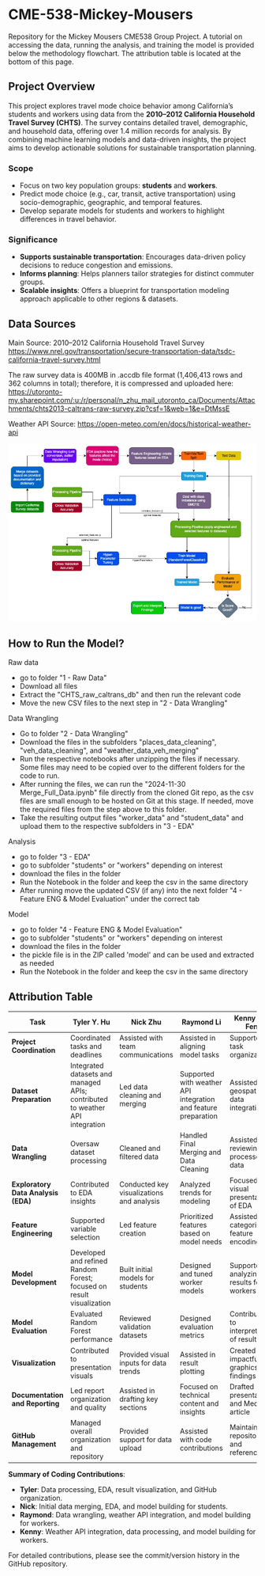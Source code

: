 # CME-538-Mickey-Mousers
Repository for the Mickey Mousers CME538 Group Project. A tutorial on accessing the data, running the analysis, and training the model is provided below the methodology flowchart. The attribution table is located at the bottom of this page.

## Project Overview

This project explores travel mode choice behavior among California’s students and workers using data from the **2010–2012 California Household Travel Survey (CHTS)**. The survey contains detailed travel, demographic, and household data, offering over 1.4 million records for analysis. By combining machine learning models and data-driven insights, the project aims to develop actionable solutions for sustainable transportation planning.

### **Scope**
- Focus on two key population groups: **students** and **workers**.
- Predict mode choice (e.g., car, transit, active transportation) using socio-demographic, geographic, and temporal features.
- Develop separate models for students and workers to highlight differences in travel behavior.

### **Significance**
- **Supports sustainable transportation**: Encourages data-driven policy decisions to reduce congestion and emissions.
- **Informs planning**: Helps planners tailor strategies for distinct commuter groups.
- **Scalable insights**: Offers a blueprint for transportation modeling approach applicable to other regions & datasets.

## Data Sources
Main Source:
2010–2012 California Household Travel Survey
https://www.nrel.gov/transportation/secure-transportation-data/tsdc-california-travel-survey.html

The raw survey data is 400MB in .accdb file format (1,406,413 rows and 362 columns in total); therefore, it is compressed and uploaded here:
https://utoronto-my.sharepoint.com/:u:/r/personal/n_zhu_mail_utoronto_ca/Documents/Attachments/chts2013-caltrans-raw-survey.zip?csf=1&web=1&e=DtMssE

Weather API Source:
https://open-meteo.com/en/docs/historical-weather-api

![image info](model_flowchart.jpg)

## How to Run the Model?
Raw data
- go to folder "1 - Raw Data"
- Download all files
- Extract the "CHTS_raw_caltrans_db" and then run the relevant code
- Move the new CSV files to the next step in "2 - Data Wrangling"

Data Wrangling
- Go to folder "2 - Data Wrangling"
- Download the files in the subfolders "places_data_cleaning", "veh_data_cleaning", and "weather_data_veh_merging"
- Run the respective notebooks after unzipping the files if necessary. Some files may need to be copied over to the different folders for the code to run.
- After running the files, we can run the "2024-11-30 Merge_Full_Data.ipynb" file directly from the cloned Git repo, as the csv files are small enough to be hosted on Git at this stage. If needed, move the required files from the step above to this folder.
- Take the resulting output files "worker_data" and "student_data" and upload them to the respective subfolders in "3 - EDA"

Analysis
- go to folder "3 - EDA"
- go to subfolder "students" or "workers" depending on interest
- download the files in the folder
- Run the Notebook in the folder and keep the csv in the same directory
- After running move the updated CSV (if any) into the next folder "4 - Feature ENG & Model Evaluation" under the correct tab
  
Model
- go to folder "4 - Feature ENG & Model Evaluation"
- go to subfolder "students" or "workers" depending on interest
- download the files in the folder
- the pickle file is in the ZIP called 'model' and can be used and extracted as needed
- Run the Notebook in the folder and keep the csv in the same directory



## Attribution Table

| **Task**                         | **Tyler Y. Hu**                    | **Nick Zhu**                              | **Raymond Li**                           | **Kenny Qiu Fen**                        |
|-----------------------------------|-------------------------------------|-------------------------------------------|------------------------------------------|------------------------------------------|
| **Project Coordination**          | Coordinated tasks and deadlines     | Assisted with team communications         | Assisted in aligning model tasks         | Supported task organization              |
| **Dataset Preparation**           | Integrated datasets and managed APIs; contributed to weather API integration | Led data cleaning and merging             | Supported with weather API integration and feature preparation       | Assisted with geospatial data integration|
| **Data Wrangling**                | Oversaw dataset processing          | Cleaned and filtered data                 | Handled Final Merging and Data Cleaning | Assisted with reviewing processed data   |
| **Exploratory Data Analysis (EDA)**| Contributed to EDA insights         | Conducted key visualizations and analysis | Analyzed trends for modeling             | Focused on visual presentation of EDA    |
| **Feature Engineering**           | Supported variable selection        | Led feature creation                      | Prioritized features based on model needs| Assisted with categorical feature encoding|
| **Model Development**             | Developed and refined Random Forest; focused on result visualization | Built initial models for students         | Designed and tuned worker models         | Supported in analyzing results for workers |
| **Model Evaluation**              | Evaluated Random Forest performance | Reviewed validation datasets              | Designed evaluation metrics              | Contributed to interpretation of results |
| **Visualization**                 | Contributed to presentation visuals | Provided visual inputs for data trends    | Assisted in result plotting              | Created impactful graphics for findings  |
| **Documentation and Reporting**   | Led report organization and quality | Assisted in drafting key sections         | Focused on technical content and insights| Drafted presentation and Medium article  |
| **GitHub Management**             | Managed overall organization and repository | Provided support for data upload          | Assisted with code contributions         | Maintained repository and references     |

**Summary of Coding Contributions**:
- **Tyler**: Data processing, EDA, result visualization, and GitHub organization.
- **Nick**: Initial data merging, EDA, and model building for students.
- **Raymond**: Data wrangling, weather API integration, and model building for workers.
- **Kenny**: Weather API integration, data processing, and model building for workers.

For detailed contributions, please see the commit/version history in the GitHub repository.
